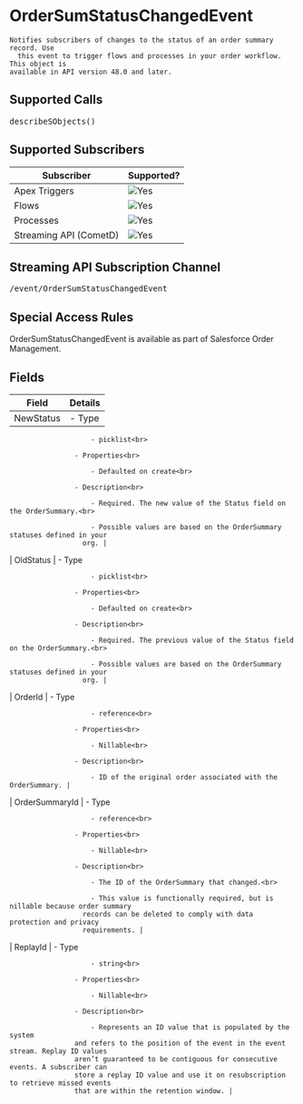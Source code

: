 # OrderSumStatusChangedEvent

    Notifies subscribers of changes to the status of an order summary record. Use
      this event to trigger flows and processes in your order workflow. This object is
    available in API version 48.0 and later.

## Supported Calls

<samp class="codeph nolang">describeSObjects()</samp>

## Supported Subscribers

| Subscriber | Supported? |
| --- | --- |
| Apex Triggers | ![Yes](/docs/resources/img/en-us/230.0?doc_id=dev_guides%2Fplatform_events%2Fimages%2Fcheckmark_16.png&folder=order_management_developer_guide) |
| Flows | ![Yes](/docs/resources/img/en-us/230.0?doc_id=dev_guides%2Fplatform_events%2Fimages%2Fcheckmark_16.png&folder=order_management_developer_guide) |
| Processes | ![Yes](/docs/resources/img/en-us/230.0?doc_id=dev_guides%2Fplatform_events%2Fimages%2Fcheckmark_16.png&folder=order_management_developer_guide) |
| Streaming API (CometD) | ![Yes](/docs/resources/img/en-us/230.0?doc_id=dev_guides%2Fplatform_events%2Fimages%2Fcheckmark_16.png&folder=order_management_developer_guide) |

## Streaming API Subscription Channel

<samp class="codeph nolang">/event/OrderSumStatusChangedEvent</samp>

## Special Access Rules

OrderSumStatusChangedEvent is available as part of Salesforce Order Management.

## Fields

| Field | Details |
| --- | --- |
| NewStatus | - Type<br>

                        - picklist<br>

                    - Properties<br>

                        - Defaulted on create<br>

                    - Description<br>

                        - Required. The new value of the Status field on the OrderSummary.<br>

                        - Possible values are based on the OrderSummary statuses defined in your
                      org. |
| OldStatus | - Type<br>

                        - picklist<br>

                    - Properties<br>

                        - Defaulted on create<br>

                    - Description<br>

                        - Required. The previous value of the Status field on the OrderSummary.<br>

                        - Possible values are based on the OrderSummary statuses defined in your
                      org. |
| OrderId | - Type<br>

                        - reference<br>

                    - Properties<br>

                        - Nillable<br>

                    - Description<br>

                        - ID of the original order associated with the OrderSummary. |
| OrderSummaryId | - Type<br>

                        - reference<br>

                    - Properties<br>

                        - Nillable<br>

                    - Description<br>

                        - The ID of the OrderSummary that changed.<br>

                        - This value is functionally required, but is nillable because order summary
                      records can be deleted to comply with data protection and privacy
                      requirements. |
| ReplayId | - Type<br>

                        - string<br>

                    - Properties<br>

                        - Nillable<br>

                    - Description<br>

                        - Represents an ID value that is populated by the system
                    and refers to the position of the event in the event stream. Replay ID values
                    aren’t guaranteed to be contiguous for consecutive events. A subscriber can
                    store a replay ID value and use it on resubscription to retrieve missed events
                    that are within the retention window. |